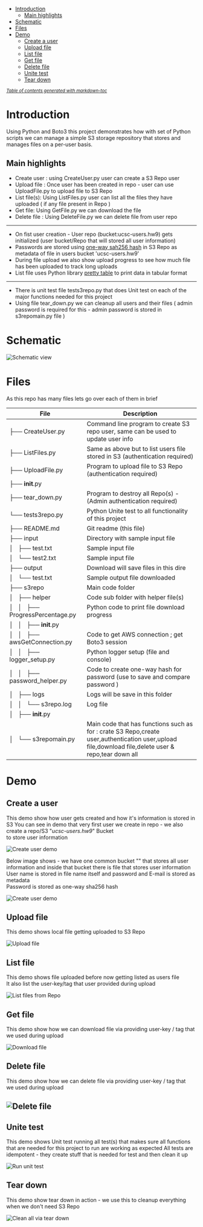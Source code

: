 - [Introduction](#introduction)
  * [Main highlights](#main-highlights)
- [Schematic](#schematic)
- [Files](#files)
- [Demo](#demo)
  * [Create a user](#create-a-user)
  * [Upload file](#upload-file)
  * [List file](#list-file)
  * [Get file](#get-file)
  * [Delete file](#delete-file)
  * [Unite test](#unite-test)
  * [Tear down](#tear-down)

<small><i><a href='http://ecotrust-canada.github.io/markdown-toc/'>Table of contents generated with markdown-toc</a></i></small>

# Introduction 

Using Python and Boto3 this project demonstrates how with set of Python  
scripts we can manage a simple S3 storage repository that stores and manages files on a per-user basis.

## Main highlights 

- Create user : using CreateUser.py user can create a S3 Repo user
- Upload file : Once user has been created in repo - user can use UploadFile.py to upload file to S3 Repo
- List file(s): Using ListFiles.py user can list all the files they have uploaded ( if any file present in Repo )
- Get file: Using GetFile.py we can download the file 
- Delete file : Using DeleteFile.py we can delete file from user repo 

---

- On fist user creation - User repo (bucket:ucsc-users.hw9) gets initialized (user bucket/Repo that will stored all user information)
- Passwords are stored using [one-way sah256 hash](https://www.pythoncentral.io/hashing-strings-with-python/) in S3 Repo as metadata of file in users bucket 'ucsc-users.hw9' 
- During file upload we also show upload progress to see how much file has been uploaded to track long uploads 
- List file uses Python library [pretty table](http://zetcode.com/python/prettytable/) to print data in tabular format 

---

- There is unit test file tests3repo.py that does Unit test on each of the major functions needed for this project 
- Using file tear_down.py we can cleanup all users and their files ( admin password is required for this - admin password is stored in s3repomain.py file )

# Schematic 

![Schematic view](demo/S3-bucket-boto3.png)

# Files 

As this repo has many files lets go over each of them in brief 

| File | Description |
| ---- | --- |
| ├── CreateUser.py | Command line program to create S3 repo user, same can be used to update user info  |
| ├── ListFiles.py | Same as above but to list users file stored in S3 (authentication required) |
| ├── UploadFile.py | Program to upload file to S3 Repo (authentication required)  |
| ├── __init__.py |  |
| ├── tear_down.py | Program to destroy all Repo(s) - (Admin authentication required) |
| └── tests3repo.py | Python Unite test to all functionality of this project |
| ├── README.md | Git readme (this file) |
| ├── input | Directory with sample input file |
| │   ├── test.txt | Sample input file |
| │   └── test2.txt | Sample input file |
| ├── output | Download will save files in this dire |
| │   └── test.txt | Sample output file downloaded |
| ├── s3repo | Main code folder |
| │   ├── helper | Code sub folder with helper file(s) |
| │   │   ├── ProgressPercentage.py | Python code to print file download progress |
| │   │   ├── __init__.py |  |
| │   │   ├── awsGetConnection.py | Code to get AWS connection ; get Boto3 session |
| │   │   ├── logger_setup.py | Python logger setup (file and console) |
| │   │   ├── password_helper.py | Code to create one-way hash for password (use to save and compare password )  |
| │   ├── logs | Logs will be save in this folder  |
| │   │   └── s3repo.log | Log file |
| │   ├── __init__.py |  |
| │   └── s3repomain.py | Main code that has functions such as for : crate S3 Repo,create user,authentication user,upload file,download file,delete user & repo,tear down all |


# Demo 

## Create a user 

This demo show how user gets created and how it's information is stored in S3 
You can see in demo that very first user we create in repo - we also create a repo/S3 "*ucsc-users.hw9*" Bucket  
to store user information 

![Create user demo](demo/create_user.gif)

Below image shows - we have one common bucket "" that stores all user information and inside that bucket there is file that stores user information  
User name is stored in file name itself and password and E-mail is stored as metadata  
Password is stored as one-way sha256 hash 

![Create user demo](demo/user_information_storage.jpg)

## Upload file 

This demo shows local file getting uploaded to S3 Repo 

![Upload file](demo/uploadfile.gif)

## List file 

This demo shows file uploaded before now getting listed as users file  
It also list the user-key/tag that user provided during upload 

![List files from Repo](demo/listFiles.gif)

## Get file 

This demo show how we can download file via providing user-key / tag that  
we used during upload 

![Download file](demo/getFile.gif)

## Delete file 

This demo show how we can delete file via providing user-key / tag that  
we used during upload 

![Delete file](demo/deleteFile.gif)
---

## Unite test 

This demo shows Unit test running all test(s) that makes sure all functions that are needed for this project to run are working as expected 
All tests are idempotent - they create stuff that is needed for test and then clean it up 

![Run unit test](demo/unittest.gif)

## Tear down 

This demo show tear down in action - we use this to cleanup everything when we don't need S3 Repo 

![Clean all via tear down](demo/tearDown.gif)